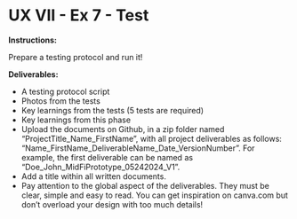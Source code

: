 # UX VII - Ex 7 - Test

**Instructions:** 

Prepare a testing protocol and run it!

**Deliverables:** 

- A testing protocol script
- Photos from the tests
- Key learnings from the tests (5 tests are required)
- Key learnings from this phase
- Upload the documents on Github, in a zip folder named “ProjectTitle_Name_FirstName”, with all project deliverables as follows: “Name_FirstName_DeliverableName_Date_VersionNumber”.  For example, the first deliverable can be named as “Doe_John_MidFiPrototype_05242024_V1”.
- Add a title within all written documents.
- Pay attention to the global aspect of the deliverables. They must be clear, simple and easy to read. You can get inspiration on canva.com but don’t overload your design with too much details!